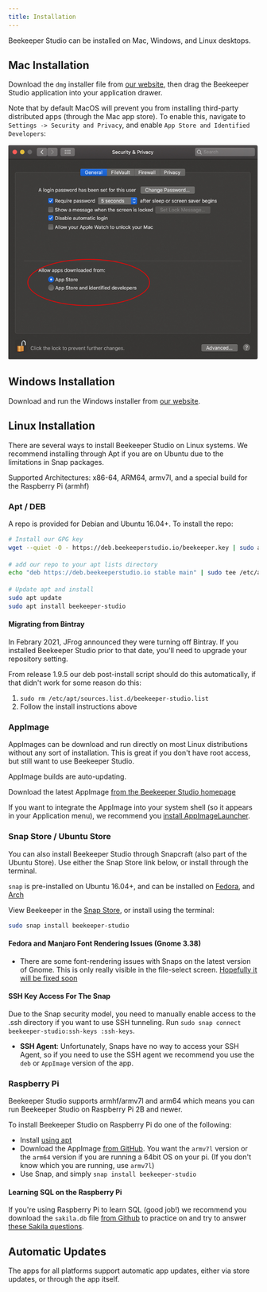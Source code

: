 ```yaml
---
title: Installation
---
```


Beekeeper Studio can be installed on Mac, Windows, and Linux desktops.


## Mac Installation

Download the `dmg` installer file from [our website](https://beekeeperstudio.io), then drag the Beekeeper Studio application into your application drawer.

Note that by default MacOS will prevent you from installing third-party distributed apps (through the Mac app store). To enable this, navigate to `Settings -> Security and Privacy`, and enable `App Store and Identified Developers`:

![mac-screenshot](../assets/img/mac-security.png)

## Windows Installation

Download and run the Windows installer from [our website](https://beekeeperstudio.io).

## Linux Installation

There are several ways to install Beekeeper Studio on Linux systems. We recommend installing through Apt if you are on Ubuntu due to the limitations in Snap packages.

Supported Architectures: x86-64, ARM64, armv7l, and a special build for the Raspberry Pi (armhf)

### Apt / DEB

A repo is provided for Debian and Ubuntu 16.04+. To install the repo:


```bash
# Install our GPG key
wget --quiet -O - https://deb.beekeeperstudio.io/beekeeper.key | sudo apt-key add -

# add our repo to your apt lists directory
echo "deb https://deb.beekeeperstudio.io stable main" | sudo tee /etc/apt/sources.list.d/beekeeper-studio-app.list

# Update apt and install
sudo apt update
sudo apt install beekeeper-studio

```

#### Migrating from Bintray

In Febrary 2021, JFrog announced they were turning off Bintray.
If you installed Beekeeper Studio prior to that date, you'll need to upgrade your repository setting.

From release 1.9.5 our deb post-install script should do this automatically, if that didn't work for some reason do this:

1. `sudo rm /etc/apt/sources.list.d/beekeeper-studio.list`
2. Follow the install instructions above


### AppImage

AppImages can be download and run directly on most Linux distributions without any sort of installation. This is great if you don't have root access, but still want to use Beekeeper Studio.

AppImage builds are auto-updating.

Download the latest AppImage [from the Beekeeper Studio homepage](https://www.beekeeperstudio.io/)

If you want to integrate the AppImage into your system shell (so it appears in your Application menu), we recommend you [install AppImageLauncher](https://github.com/TheAssassin/AppImageLauncher/releases/latest).



### Snap Store / Ubuntu Store

You can also install Beekeeper Studio through Snapcraft (also part of the Ubuntu Store). Use either the Snap Store link below, or install through the terminal.

`snap` is pre-installed on Ubuntu 16.04+, and can be installed on [Fedora](https://snapcraft.io/docs/installing-snap-on-fedora), and [Arch](https://snapcraft.io/docs/installing-snap-on-arch-linux)

View Beekeeper in the [Snap Store](https://snapcraft.io/beekeeper-studio), or install using the terminal:

```bash
sudo snap install beekeeper-studio
```

#### Fedora and Manjaro Font Rendering Issues (Gnome 3.38)
- There are some font-rendering issues with Snaps on the latest version of Gnome. This is only really visible in the file-select screen. [Hopefully it will be fixed soon](https://forum.snapcraft.io/t/snapped-app-not-loading-fonts-on-fedora-and-arch/12484/66)


#### SSH Key Access For The Snap
Due to the Snap security model, you need to manually enable access to the .ssh directory if you want to use SSH tunneling.
Run `sudo snap connect beekeeper-studio:ssh-keys :ssh-keys`.

- **SSH Agent**: Unfortunately, Snaps have no way to access your SSH Agent, so if you need to use the SSH agent we recommend you use the `deb` or `AppImage` version of the app.

### Raspberry Pi

Beekeeper Studio supports armhf/armv7l and arm64 which means you can run Beekeeper Studio on Raspberry Pi 2B and newer.

To install Beekeeper Studio on Raspberry Pi do one of the following:

- Install [using apt](#apt-deb)
- Download the AppImage [from GitHub](https://github.com/beekeeper-studio/beekeeper-studio/releases/latest). You want the `armv7l` version or the `arm64` version if you are running a 64bit OS on your pi. (If you don't know which you are running, use `armv7l`)
- Use Snap, and simply `snap install beekeeper-studio`


#### Learning SQL on the Raspberry Pi

If you're using Raspberry Pi to learn SQL (good job!) we recommend you download the `sakila.db` file [from Github](https://github.com/ivanceras/sakila/tree/master/sqlite-sakila-db) to practice on and try to answer [these Sakila questions](https://datamastery.gitlab.io/exercises/sakila-queries.html).

## Automatic Updates

The apps for all platforms support automatic app updates, either via store updates, or through the app itself.
